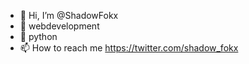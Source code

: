 - 👋 Hi, I’m @ShadowFokx
- 👀 webdevelopment
- 🌱 python
- 📫 How to reach me https://twitter.com/shadow_fokx
